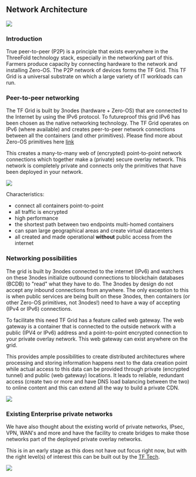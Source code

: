 ## Network Architecture

![](network_funny.png)

### Introduction
True peer-to-peer (P2P) is a principle that exists everywhere in the ThreeFold technology stack, especially in the networking part of this.  Farmers produce capacity by connecting hardware to the network and installing Zero-OS.  The P2P network of devices forms the TF Grid.  This TF Grid is a universal substrate on which a large variety of IT workloads can run.

### Peer-to-peer networking
The TF Grid is built by 3nodes (hardware + Zero-OS) that are connected to the Internet by using the IPv6 protocol.  To futureproof this grid IPv6 has been chosen as the native networking technology.  The TF Grid operates on IPv6 (where available) and creates peer-to-peer network connections between all the containers (and other primitives). Please find more about Zero-OS primitives here [link]() 
<!--
 TODO #43 Insert link to Zero-OS primitives
-->

This creates a many-to-many web of (encrypted) point-to-point network connections which together make a (private) secure overlay network.  This network is completely private and connects only the primitives that have been deployed in your network.

![](network_architecture2.png)

Characteristics:
- connect all containers point-to-point
- all traffic is encrypted
- high performance
- the shortest path between two endpoints multi-homed containers
- can span large geographical areas and create virtual datacenters
- all created and made operational **without** public access from the internet

### Networking possibilities 
The grid is built by 3nodes connected to the internet (IPv6) and watchers on these 3nodes initialize outbound connections to blockchain databases (BCDB) to "read" what they have to do.  The 3nodes by design do not accept any inbound connections from anywhere.  The only exception to this is when public services are being built on these 3nodes, then containers (or other Zero-OS primitives, not 3nodes!) need to have a way of accepting (IPv4 or IPv6) connections.

To facilitate this need TF Grid has a feature called web gateway.  The web gateway is a container that is connected to the outside network with a public (IPV4 or IPv6) address and a point-to-point encrypted connection to your private overlay network.  This web gateway can exist anywhere on the grid.

This provides ample possibilities to create distributed architectures where processing and storing information happens next to the data creation point while actual access to this data can be provided through private (encrypted tunnel) and public (web gateway) locations. It leads to reliable, redundant access (create two or more and have DNS load balancing between the two) to online content and this can extend all the way to build a private CDN.

![](network_architecture4.png)

### Existing Enterprise private networks
We have also thought about the existing world of private networks, IPsec, VPN, WAN's and more and have the facility to create bridges to make those networks part of the deployed private overlay networks.

This is in an early stage as this does not have out focus right now, but with the right level(s) of interest this can be built out by the [TF Tech](http://www.threefold.tech).

![](network_architecture.png)





